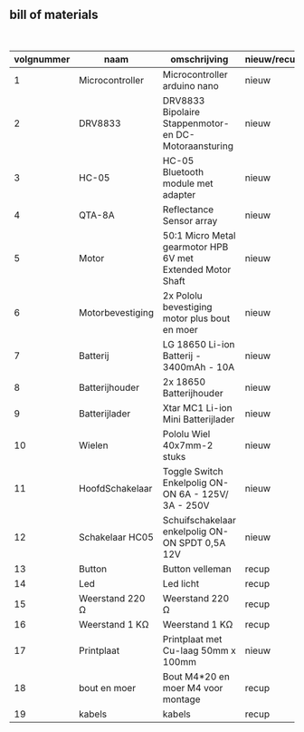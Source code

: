 ## bill of materials
<br />

|volgnummer|naam            |omschrijving                                              |nieuw/recup|kostprijs/stuk|aantal|subtotaal|
|----------|----------------|----------------------------------------------------------|-----------|--------------|------|---------|
|         1|Microcontroller |Microcontroller arduino nano                              |   nieuw   |€ 24,00       |  1   |€ 24,00  |
|         2|DRV8833         |DRV8833 Bipolaire Stappenmotor- en DC-Motoraansturing     |   nieuw   |€ 3,00        |  1   |€ 3,00   |
|         3|HC-05           |HC-05 Bluetooth module met adapter                        |   nieuw   |€ 6,50        |  1   |€ 6,50   |
|         4|QTA-8A          |Reflectance Sensor array                                  |   nieuw   |€ 12,30       |  1   |€ 12,30  |
|         5|Motor           |50:1 Micro Metal gearmotor HPB 6V met Extended Motor Shaft|   nieuw   |€ 21,60       |  2   |€ 43,20  |
|         6|Motorbevestiging|2x Pololu bevestiging motor plus bout en moer             |   nieuw   |€ 3,55        |  1   |€ 3,55   |
|         7|Batterij        |LG 18650 Li-ion Batterij - 3400mAh - 10A                  |   nieuw   |€ 6,00        |  2   |€ 12,00  |
|         8|Batterijhouder  |2x 18650 Batterijhouder                                   |   nieuw   |€ 1,50        |  1   |€ 1,50   |
|         9|Batterijlader   |Xtar MC1 Li-ion Mini Batterijlader                        |   nieuw   |€ 4,50        |  1   |€ 4,50   |
|        10|Wielen          |Pololu Wiel 40x7mm-2 stuks                                |   nieuw   |€ 4,90        |  1   |€ 4,90   |
|        11|HoofdSchakelaar |Toggle Switch Enkelpolig ON-ON 6A - 125V/ 3A - 250V       |   nieuw   |€ 1,50        |  1   |€ 1,50   |
|        12|Schakelaar HC05 |Schuifschakelaar enkelpolig ON-ON SPDT 0,5A 12V           |   nieuw   |€ 1,96        |  1   |€ 1,96   |
|        13|Button          |Button velleman                                           |   recup   |€ 0           |  1   |€ 0      |
|        14|Led             |Led licht                                                 |   recup   |€ 0           |  1   |€ 0      |
|        15|Weerstand 220 Ω |Weerstand 220 Ω                                           |   recup   |€ 0           |  2   |€ 0      |
|        16|Weerstand 1 KΩ  |Weerstand 1 KΩ                                            |   recup   |€ 0           |  3   |€ 0      |  
|        17|Printplaat      |Printplaat met Cu-laag 50mm x 100mm                       |   nieuw   |€ 2,00        |  2   |€ 4,00   |
|        18|bout en moer    |Bout M4*20 en moer M4 voor montage                        |   recup   |€ 0           |  5   |€ 0      |
|        19|kabels          |kabels                                                    |   recup   |€ 0           |  30  |€ 0      |
